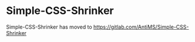 # Simple-CSS-Shrinker
Simple-CSS-Shrinker has moved to https://gitlab.com/AntiMS/Simple-CSS-Shrinker
